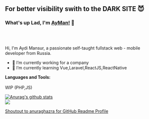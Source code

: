 ## For better visibility swith to the DARK SITE 😈
### What's up Lad, I'm [AyMan!](https://github.com/idevmans) 👋

<br />
<br />

Hi, I'm Aydi Mansur, a passionate self-taught fullstack web - mobile developer from Russia.

- 🔭 I’m currently working for a company 
- 🌱 I’m currently learning Vue,Laravel,ReactJS,ReactNative

**Languages and Tools:**  
<br>
WIP (PHP,JS)

<a href="https://github.com/anuraghazra/github-readme-stats">
  <img align="center" src="https://github-readme-stats.anuraghazra1.vercel.app/api?username=idevmans&show_icons=true&include_all_commits=true&theme=material-palenight" alt="Anurag's github stats" />
</a>
<br>
<a href="https://github.com/anuraghazra/github-readme-stats">
  <!-- Change the `github-readme-stats.anuraghazra1.vercel.app` to `github-readme-stats.vercel.app`  -->
  <img align="center" src="https://github-readme-stats.vercel.app/api/top-langs/?username=idevmans&layout=compact&theme=material-palenight" />
</a>

[Shoutout to anuraghazra for GitHub Readme Profile](https://github.com/anuraghazra)
